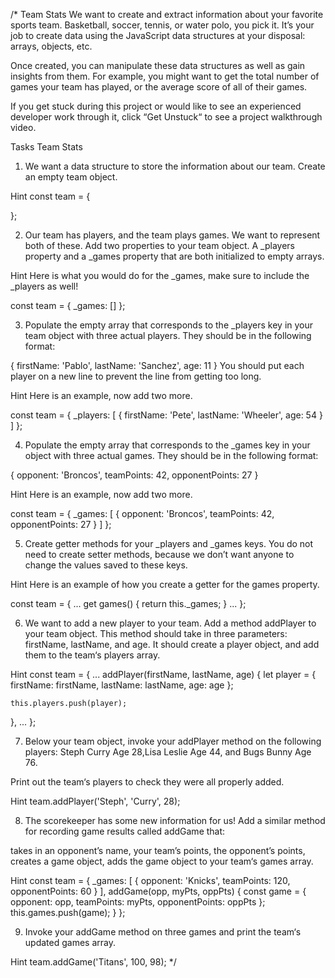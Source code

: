 /*
Team Stats
We want to create and extract information about your favorite sports team. Basketball, soccer, tennis, or water polo, you pick it. It’s your job to create data using the JavaScript data structures at your disposal: arrays, objects, etc.

Once created, you can manipulate these data structures as well as gain insights from them. For example, you might want to get the total number of games your team has played, or the average score of all of their games.

If you get stuck during this project or would like to see an experienced developer work through it, click “Get Unstuck“ to see a project walkthrough video.

Tasks
Team Stats
1. We want a data structure to store the information about our team. Create an empty team object.


Hint
const team = {

};

2. Our team has players, and the team plays games. We want to represent both of these. Add two properties to your team object. A _players property and a _games property that are both initialized to empty arrays.


Hint
Here is what you would do for the _games, make sure to include the _players as well!

const team = {
  _games: []
};

3. Populate the empty array that corresponds to the _players key in your team object with three actual players. They should be in the following format:

{
  firstName: 'Pablo',
  lastName: 'Sanchez',
  age: 11
}
You should put each player on a new line to prevent the line from getting too long.


Hint
Here is an example, now add two more.

const team = {
  _players: [
    {
      firstName: 'Pete',
      lastName: 'Wheeler',
      age: 54
    }
  ]
};

4. Populate the empty array that corresponds to the _games key in your object with three actual games. They should be in the following format:

{
  opponent: 'Broncos',
  teamPoints: 42,
  opponentPoints: 27
}

Hint
Here is an example, now add two more.

const team = {
  _games: [
    {
      opponent: 'Broncos',
      teamPoints: 42,
      opponentPoints: 27
    }
  ]
};

5. Create getter methods for your _players and _games keys. You do not need to create setter methods, because we don’t want anyone to change the values saved to these keys.


Hint
Here is an example of how you create a getter for the games property.

const team = {
   ...
   get games() {
       return this._games;
   }
   ...
};

6. We want to add a new player to your team. Add a method addPlayer to your team object. This method should take in three parameters: firstName, lastName, and age. It should create a player object, and add them to the team‘s players array.


Hint
const team = {
  ...
  addPlayer(firstName, lastName, age) {
    let player = {
      firstName: firstName,
      lastName: lastName,
      age: age
    };

    this.players.push(player);
  },
  ...
};

7. Below your team object, invoke your addPlayer method on the following players: Steph Curry Age 28,Lisa Leslie Age 44, and Bugs Bunny Age 76.

Print out the team‘s players to check they were all properly added.


Hint
team.addPlayer('Steph', 'Curry', 28);

8. The scorekeeper has some new information for us! Add a similar method for recording game results called addGame that:

takes in an opponent’s name,
your team’s points,
the opponent’s points,
creates a game object,
adds the game object to your team‘s games array.

Hint
const team = {
  _games: [
    {
      opponent: 'Knicks',
      teamPoints: 120,
      opponentPoints: 60
    }
  ],
  addGame(opp, myPts, oppPts) {
    const game = {
      opponent: opp,
      teamPoints: myPts,
      opponentPoints: oppPts
    };
    this.games.push(game);
  }
};

9. Invoke your addGame method on three games and print the team‘s updated games array.


Hint
team.addGame('Titans', 100, 98);
*/